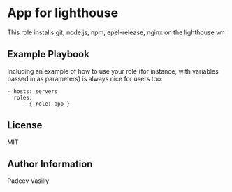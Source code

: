 App for lighthouse
=========

This role installs git, node.js, npm, epel-release, nginx  on the lighthouse vm




Example Playbook
----------------

Including an example of how to use your role (for instance, with variables passed in as parameters) is always nice for users too:

    - hosts: servers
      roles:
         - { role: app }

License
-------

MIT

Author Information
------------------

Padeev Vasiliy